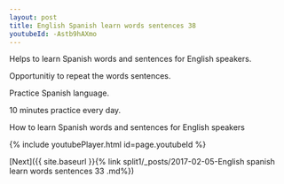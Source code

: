 ```yaml
---
layout: post
title: English Spanish learn words sentences 38 
youtubeId: -Astb9hAXmo
---
```

 
 
Helps to learn Spanish words and sentences for English speakers.

Opportunitiy to repeat the words sentences. 

Practice Spanish language. 
 
10 minutes practice every day. 
 
How to learn Spanish words and sentences for English speakers 
 
{% include youtubePlayer.html id=page.youtubeId %}
 
 
[Next]({{ site.baseurl }}{% link  split1/_posts/2017-02-05-English spanish learn words sentences 33 .md%})
 
